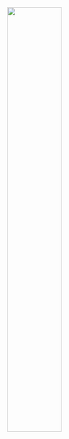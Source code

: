 <img  width="50%" src="https://media0.giphy.com/media/xxz4i8xtOW4X92AkEh/giphy.gif?cid=6c09b952gl5mqdj0jcqrt3xdllzcbdvo36wdlhzut2cz6oxi&ep=v1_gifs_search&rid=giphy.gif&ct=g" />
